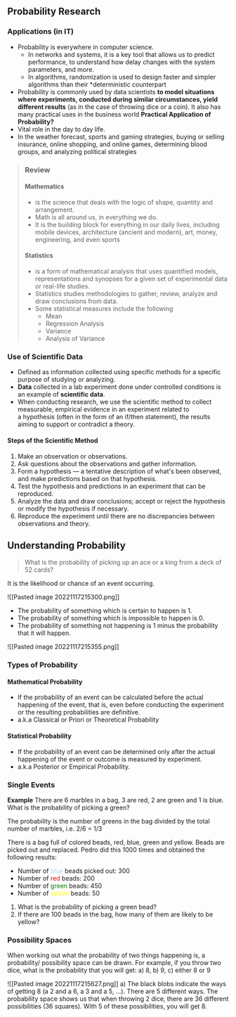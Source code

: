 ## Probability Research
<!--%%### Objectives
- Learn what probability research is 
- Use of scientific data via probability research
- Familiarize on the role of Probability in probability research
- Relate Probability and Statistical Inference (how do they work together)%%
-->

### Applications (in IT)
- Probability is everywhere in computer science. 
	- In networks and systems, it is a key tool that allows us to predict performance, to understand how delay changes with the system parameters, and more. 
	- In algorithms, randomization is used to design faster and simpler algorithms than their *deterministic counterpart
- Probability is commonly used by data scientists **to model situations where experiments, conducted during similar circumstances, yield different results** (as in the case of throwing dice or a coin). It also has many practical uses in the business world
**Practical Application of Probability?**
- Vital role in the day to day life. 
- In the weather forecast, sports and gaming strategies, buying or selling insurance, online shopping, and online games, determining blood groups, and analyzing political strategies

> ### Review
> 
> #### Mathematics
> - is the science that deals with the logic of shape, quantity and arrangement. 
> - Math is all around us, in everything we do.
> - It is the building block for everything in our daily lives, including mobile devices, architecture (ancient and modern), art, money, engineering, and even sports 
> #### Statistics
> - is a form of mathematical analysis that uses quantified models, representations and synopses for a given set of experimental data or real-life studies. 
> - Statistics studies methodologies to gather, review, analyze and draw conclusions from data.
> - Some statistical measures include the following
> 	- Mean
> 	- Regression Analysis
> 	- Variance
> 	- Analysis of Variance



### Use of Scientific Data
- Defined as information collected using specific methods for a specific purpose of studying or analyzing. 
- **Data** collected in a lab experiment done under controlled conditions is an example of **scientific data**. 
- When conducting research, we use the scientific method to collect measurable, empirical evidence in an experiment related to a hypothesis (often in the form of an if/then statement), the results aiming to support or contradict a theory.

#### Steps of the Scientific Method
1. Make an observation or observations.
2. Ask questions about the observations and gather information.
3. Form a hypothesis — a tentative description of what's been observed, and make predictions based on that hypothesis.
4. Test the hypothesis and predictions in an experiment that can be reproduced.
5. Analyze the data and draw conclusions; accept or reject the hypothesis or modify the hypothesis if necessary.
6. Reproduce the experiment until there are no discrepancies between observations and theory.


## Understanding Probability
> What is the probability of picking up an ace or a king from a deck of 52 cards?

It is the likelihood or chance of an event occurring.

![[Pasted image 20221117215300.png]]
- The probability of something which is certain to happen is 1.
- The probability of something which is impossible to happen is 0.
- The probability of something not happening is 1 minus the probability that it will happen.

![[Pasted image 20221117215355.png]]


### Types of Probability
#### Mathematical Probability
- If the probability of an event can be calculated before the actual happening of the event, that is, even before conducting the experiment or the resulting probabilities are definitive. 
- a.k.a Classical or Priori or Theoretical Probability 
#### Statistical Probability 
- If the probability of an event can be determined only after the actual happening of the event or outcome is measured by experiment.
- a.k.a Posterior or Empirical Probability.


### Single Events
**Example**
There are 6 marbles in a bag, 3 are red, 2 are green and 1 is blue. What is the probability of picking a green? 

The probability is the number of greens in the bag divided by the total number of marbles, i.e. 2/6 = 1/3

There is a bag full of colored beads, red, blue, green and yellow. Beads are picked out and replaced. Pedro did this 1000 times and obtained the following results: 
- Number of <span style="color:lightblue;">blue</span> beads picked out: 300
- Number of <span style="color:red ;"> red </span>beads: 200
- Number of <span style="color:green;">green</span> beads: 450
- Number of <span style="color:yellow;">yellow</span> beads: 50
1. What is the probability of picking a green bead?
2. If there are 100 beads in the bag, how many of them are likely to be yellow?
### Possibility Spaces
When working out what the probability of two things happening is, a probability/ possibility space can be drawn. For example, if you throw two dice, what is the probability that you will get: a) 8, b) 9, c) either 8 or 9

![[Pasted image 20221117215627.png]]
a) The black blobs indicate the ways of getting 8 (a 2 and a 6, a 3 and a 5, ...). There are 5 different ways. The probability space shows us that when throwing 2 dice, there are 36 different possibilities (36 squares). With 5 of these possibilities, you will get 8.


<!--%%### Salient Points
Probability is simply how likely something is to happen. Whenever we're unsure about the outcome of an event, we can talk about the probabilities of certain outcomes—how likely they are. The analysis of events governed by probability is called statistics.

#### How do you calculate probability?
Divide the number of events by the number of possible outcomes. This will give us the probability of a single event occurring. In the case of rolling a 3 on a die, the number of events is 1 (there's only a single 3 on each die), and the number of outcomes is 6.

What is the probability of drawing a king or queen? First, the probability of drawing a king at the first draw is 4/52=1/13. Conditionally on a king being drawn on the first draw, the probability of drawing a queen at the second draw is 4/51. Therefore, probability of drawing sequence KQ is

**1/13 * (4/51 )= 4/663**

## Summary
![[Pasted image 20221117215801.png]]%%
-->